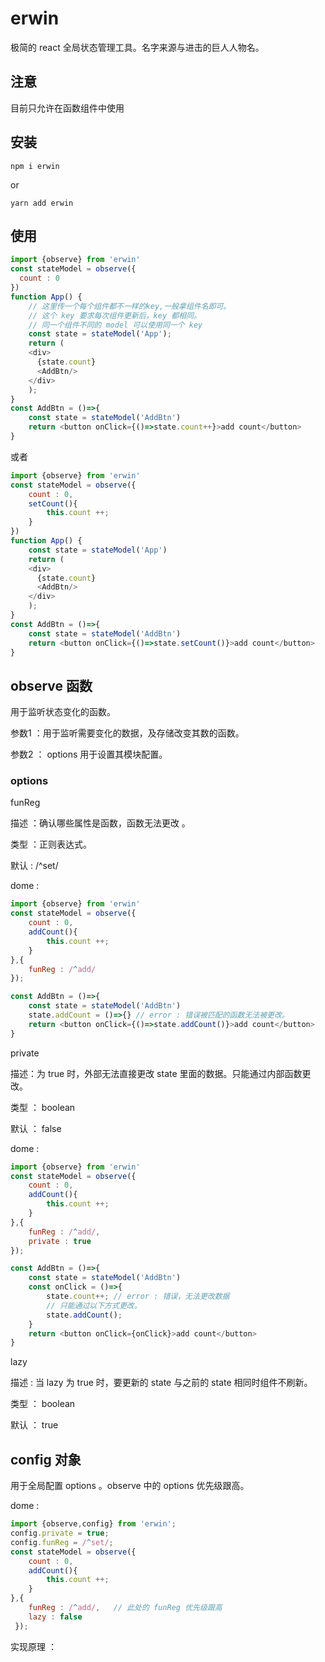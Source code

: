 # erwin

极简的 react 全局状态管理工具。名字来源与进击的巨人人物名。

## 注意

目前只允许在函数组件中使用

## 安装

```shell
npm i erwin
```

or 

```shell
yarn add erwin
```



## 使用

```js
import {observe} from 'erwin'
const stateModel = observe({
  count : 0
})
function App() {
    // 这里传一个每个组件都不一样的key,一般拿组件名即可。
    // 这个 key 要求每次组件更新后，key 都相同。
    // 同一个组件不同的 model 可以使用同一个 key
    const state = stateModel('App'); 
    return (
    <div>
      {state.count}
      <AddBtn/>
    </div>
    );
}
const AddBtn = ()=>{
    const state = stateModel('AddBtn') 
    return <button onClick={()=>state.count++}>add count</button>
}

```

或者

```js
import {observe} from 'erwin'
const stateModel = observe({
  	count : 0,
    setCount(){
        this.count ++;
    }
})
function App() {
    const state = stateModel('App')
    return (
    <div>
      {state.count}
      <AddBtn/>
    </div>
    );
}
const AddBtn = ()=>{
    const state = stateModel('AddBtn')
    return <button onClick={()=>state.setCount()}>add count</button>
}
```

## observe 函数

用于监听状态变化的函数。

参数1 ：用于监听需要变化的数据，及存储改变其数的函数。

 参数2 ： options 用于设置其模块配置。

### options 

funReg 

描述 ：确认哪些属性是函数，函数无法更改 。

类型 ：正则表达式。

默认 : /^set/

dome :

```js
import {observe} from 'erwin'
const stateModel = observe({
  	count : 0,
    addCount(){
        this.count ++;
    }
},{
    funReg : /^add/
});

const AddBtn = ()=>{
    const state = stateModel('AddBtn')
    state.addCount = ()=>{} // error : 错误被匹配的函数无法被更改。
    return <button onClick={()=>state.addCount()}>add count</button>
}
```

private

描述：为 true 时，外部无法直接更改 state 里面的数据。只能通过内部函数更改。

类型 ： boolean

默认 ： false

dome : 

```js
import {observe} from 'erwin'
const stateModel = observe({
  	count : 0,
    addCount(){
        this.count ++;
    }
},{
    funReg : /^add/,
    private : true
});

const AddBtn = ()=>{
    const state = stateModel('AddBtn')
    const onClick = ()=>{
        state.count++; // error : 错误，无法更改数据
        // 只能通过以下方式更改。
        state.addCount();
    }
    return <button onClick={onClick}>add count</button>
}
```

lazy

描述 : 当 lazy 为 true 时，要更新的 state 与之前的 state 相同时组件不刷新。

类型 ： boolean

默认 ： true


## config 对象

用于全局配置 options 。observe 中的 options 优先级跟高。

dome : 

```js
import {observe,config} from 'erwin';
config.private = true;
config.funReg = /^set/;
const stateModel = observe({
  	count : 0,
    addCount(){
        this.count ++;
    }
},{
    funReg : /^add/,   // 此处的 funReg 优先级跟高
    lazy : false
 });
```

实现原理 ：

[https://juejin.cn/post/6943037879778017287]: https://juejin.cn/post/6943037879778017287	"https://juejin.cn/post/6943037879778017287"

